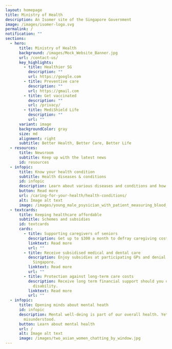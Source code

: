 ```yaml
---
layout: homepage
title: Ministry of Health
description: An Isomer site of the Singapore Government
image: /images/isomer-logo.svg
permalink: /
notification: ""
sections:
  - hero:
      title: Ministry of Health
      background: /images/Mock_Website_Banner.jpg
      url: /contact-us/
      key_highlights:
        - title: Healthier SG
          description: ""
          url: https://google.com
        - title: Preventive care
          description: ""
          url: https://gmail.com
        - title: Get vaccinated
          description: ""
          url: /privacy/
        - title: MediShield Life
          description: ""
          url: ""
      variant: image
      backgroundColor: gray
      size: md
      alignment: right
      subtitle: Better Health, Better Care, Better Life
  - resources:
      title: Newsroom
      subtitle: Keep up with the latest news
      id: resources
  - infopic:
      title: Know your health condition
      subtitle: Health diseases & conditions
      id: infopic
      description: Learn about various diseases and conditions and how you can manage them.
      button: Read more
      url: /caring-for-your-health/health-conditions/
      alt: Image alt text
      image: /images/young_male_psysician_with_patient_measuring_blood_pressure.jpg
  - textcards:
      title: Keeping healthcare affordable
      subtitle: Schemes and subsidies
      id: textcards
      cards:
        - title: Supporting caregivers of seniors
          description: Get up to $300 a month to defray caregiving costs.
          linktext: Read more
          url: ""
        - title: Receive subsidised medical and dental care
          description: Enjoy subsidies at participating GPs and denial clinics across
            Singapore.
          linktext: Read more
          url: ""
        - title: Protection against long-term care costs
          description: Receive long term financial support should you develop severe
            disability.
          linktext: Read more
          url: ""
  - infopic:
      title: Opening minds about mental heath
      id: infopic
      description: Mental well-deing is part of our overall health. Yet, it is often
        misunderstood.
      button: Learn about mental health
      url: /
      alt: Image alt text
      image: /images/two_asian_women_chatting_by_window.jpg
---
```

